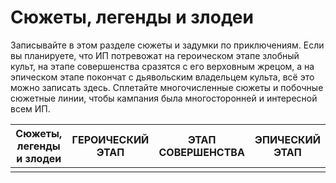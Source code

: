 # Сюжеты, легенды и злодеи

Записывайте в этом разделе сюжеты и задумки по приключениям. Если вы
планируете, что ИП потревожат на героическом этапе злобный культ, на этапе
совершенства сразятся с его верховным жрецом, а на эпическом этапе покончат с
дьявольским владельцем культа, всё это можно записать здесь. Сплетайте
многочисленные сюжеты и побочные сюжетные линии, чтобы кампания была
многосторонней и интересной всем ИП.

|Сюжеты, легенды и злодеи   |ГЕРОИЧЕСКИЙ ЭТАП   |ЭТАП СОВЕРШЕНСТВА  |ЭПИЧЕСКИЙ ЭТАП |
|---------------------------|-------------------|-------------------|---------------|
|                           |                   |                   |               |
